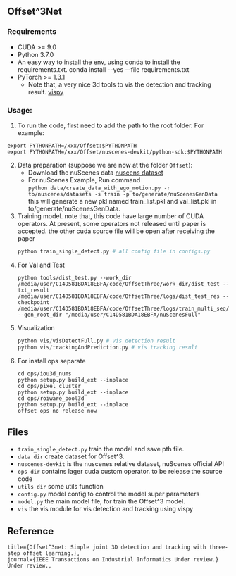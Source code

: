 ## Offset^3Net
### Requirements
- CUDA >= 9.0
- Python 3.7.0
- An easy way to install the env, using conda to install the requirements.txt. conda install --yes --file requirements.txt
- PyTorch >= 1.3.1
  - Note that, a very nice 3d tools to vis the detection and tracking result. [vispy](https://github.com/vispy)
   
### Usage:
1. To run the code, first need to add the path to the root folder. For example:
```
export PYTHONPATH=/xxx/Offset:$PYTHONPATH
export PYTHONPATH=/xxx/Offset/nuscenes-devkit/python-sdk:$PYTHONPATH
```
2. Data preparation (suppose we are now at the folder `Offset`):
   - Download the nuScenes data [nuscens dataset](https://www.nuscenes.org/nuscenes#download)
   - For nuScenes Example, Run command  
     `python data/create_data_with_ego_motion.py -r to/nuscenes/datasets -s train -p to/generate/nuScenesGenData`
     this will generate a new pkl named train_list.pkl and val_list.pkl in to/generate/nuScenesGenData.
3. Training model. 
   note that, this code have large number of CUDA operators. At present, some operators not released until paper is accepted.
   the other cuda source file will be open after receiving the paper
   ```python 
   python train_single_detect.py # all config file in configs.py
   ```
4. For Val and Test
   ```
   python tools/dist_test.py --work_dir /media/user/C14D581BDA18EBFA/code/OffsetThree/work_dir/dist_test --txt_result /media/user/C14D581BDA18EBFA/code/OffsetThree/logs/dist_test_res --checkpoint /media/user/C14D581BDA18EBFA/code/OffsetThree/logs/train_multi_seq/box_512_baseline/epoch_12.pth --gen_root_dir "/media/user/C14D581BDA18EBFA/nuScenesFull"   
   ```
5. Visualization
   ```python 
   python vis/visDetectFull.py # vis detection result
   python vis/trackingAndPrediction.py # vis tracking result
   ```
6. For install ops separate
   ```shell
   cd ops/iou3d_nums
   python setup.py build_ext --inplace
   cd ops/pixel_cluster
   python setup.py build_ext --inplace
   cd ops/roiware_pool3d
   python setup.py build_ext --inplace
   offset ops no release now
   ```

## Files
- `train_single_detect.py` train the model and save pth file.
- `data dir` create dataset for Offset^3.
- `nuscenes-devkit` is the nuscenes relative dataset, nuScenes official API
- `ops dir` contains lager cuda custom operator. to be release the source code
- `utils dir` some utils function
- `config.py` model config to control the model super parameters
- `model.py` the main model file, for train the Offset^3 model.
- `vis` the vis module for vis detection and tracking using vispy

## Reference
```
title={Offset^3net: Simple joint 3D detection and tracking with three-step offset learning.},
journal={IEEE Transactions on Industrial Informatics Under review.}
Under review.,
```